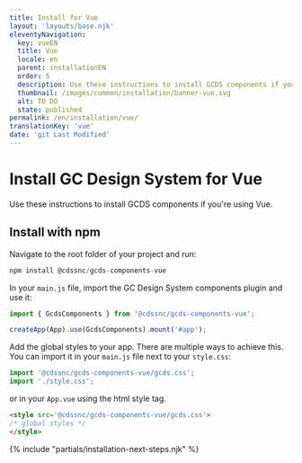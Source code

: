 ```yaml
---
title: Install for Vue
layout: 'layouts/base.njk'
eleventyNavigation:
  key: vueEN
  title: Vue
  locale: en
  parent: installationEN
  order: 5
  description: Use these instructions to install GCDS components if you're using Vue.
  thumbnail: /images/common/installation/banner-vue.svg
  alt: TO DO
  state: published
permalink: /en/installation/vue/
translationKey: 'vue'
date: 'git Last Modified'
---
```


# Install GC Design System for Vue

Use these instructions to install GCDS components if you're using Vue.

## Install with npm

Navigate to the root folder of your project and run:

```js
npm install @cdssnc/gcds-components-vue
```

In your <code>main.js</code> file, import the GC Design System components plugin and use it:

```js
import { GcdsComponents } from '@cdssnc/gcds-components-vue';

createApp(App).use(GcdsComponents).mount('#app');
```

Add the global styles to your app. There are multiple ways to achieve this. You can import it in your <code>main.js</code> file next to your <code>style.css</code>:

```js
import '@cdssnc/gcds-components-vue/gcds.css';
import './style.css';
```

or in your <code>App.vue</code> using the html style tag.

```html
<style src='@cdssnc/gcds-components-vue/gcds.css'>
/* global styles */
</style>
```

{% include "partials/installation-next-steps.njk" %}
